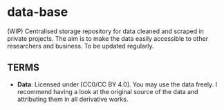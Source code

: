 # data-base
(WIP) Centralised storage repository for data cleaned and scraped in private projects. The aim is to make the data easily accessible to other researchers and business. To be updated regularly.

## TERMS  
- **Data**: Licensed under [CC0/CC BY 4.0]. You may use the data freely. I recommend having a look at the original source of the data and attributing them in all derivative works. 
